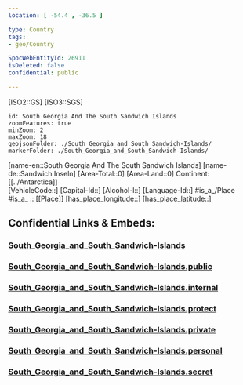 ```yaml
---
location: [ -54.4 , -36.5 ] 

type: Country
tags:
- geo/Country

SpocWebEntityId: 26911
isDeleted: false
confidential: public

---
```


[ISO2::GS] 
[ISO3::SGS] 
```leaflet
id: South Georgia And The South Sandwich Islands
zoomFeatures: true 
minZoom: 2 
maxZoom: 18
geojsonFolder: ./South_Georgia_and_South_Sandwich-Islands/
markerFolder: ./South_Georgia_and_South_Sandwich-Islands/
```

[name-en::South Georgia And The South Sandwich Islands] 
[name-de::Sandwich Inseln] 
[Area-Total::0] 
[Area-Land::0] 
Continent:[[../Antarctica]]  
[VehicleCode::] 
[Capital-Id::] 
[Alcohol-l::] 
[Language-Id::] 
#is_a_/Place  
#is_a_ :: [[Place]] 
[has_place_longitude::] 
[has_place_latitude::] 


## Confidential Links & Embeds: 

### [South_Georgia_and_South_Sandwich-Islands](/_Standards/Earth/Continent/Antarctica/South_Georgia_and_South_Sandwich-Islands.md) 

### [South_Georgia_and_South_Sandwich-Islands.public](/_public/Earth/Continent/Antarctica/South_Georgia_and_South_Sandwich-Islands.public.md) 

### [South_Georgia_and_South_Sandwich-Islands.internal](/_internal/Earth/Continent/Antarctica/South_Georgia_and_South_Sandwich-Islands.internal.md) 

### [South_Georgia_and_South_Sandwich-Islands.protect](/_protect/Earth/Continent/Antarctica/South_Georgia_and_South_Sandwich-Islands.protect.md) 

### [South_Georgia_and_South_Sandwich-Islands.private](/_private/Earth/Continent/Antarctica/South_Georgia_and_South_Sandwich-Islands.private.md) 

### [South_Georgia_and_South_Sandwich-Islands.personal](/_personal/Earth/Continent/Antarctica/South_Georgia_and_South_Sandwich-Islands.personal.md) 

### [South_Georgia_and_South_Sandwich-Islands.secret](/_secret/Earth/Continent/Antarctica/South_Georgia_and_South_Sandwich-Islands.secret.md)

